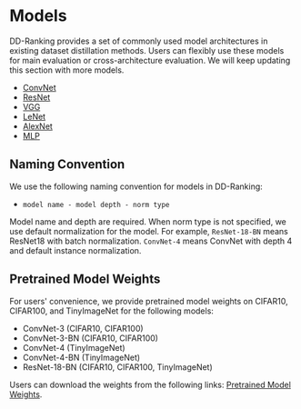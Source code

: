 # Models

DD-Ranking provides a set of commonly used model architectures in existing dataset distillation methods. Users can flexibly use these models for main evaluation or cross-architecture evaluation. We will keep updating this section with more models.

- [ConvNet](convnet.md)
- [ResNet](resnet.md)
- [VGG](vgg.md)
- [LeNet](lenet.md)
- [AlexNet](alexnet.md)
- [MLP](mlp.md)

## Naming Convention

We use the following naming convention for models in DD-Ranking:

- `model name - model depth - norm type`

Model name and depth are required. When norm type is not specified, we use default normalization for the model. For example, `ResNet-18-BN` means ResNet18 with batch normalization. `ConvNet-4` means ConvNet with depth 4 and default instance normalization.

## Pretrained Model Weights

For users' convenience, we provide pretrained model weights on CIFAR10, CIFAR100, and TinyImageNet for the following models:
- ConvNet-3 (CIFAR10, CIFAR100)
- ConvNet-3-BN (CIFAR10, CIFAR100)
- ConvNet-4 (TinyImageNet)
- ConvNet-4-BN (TinyImageNet)
- ResNet-18-BN (CIFAR10, CIFAR100, TinyImageNet)

Users can download the weights from the following links: [Pretrained Model Weights](https://drive.google.com/drive/folders/19OnR85PRs3TZk8xS8XNr9hiokfsML4m2?usp=sharing).
